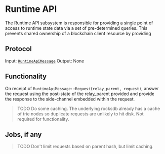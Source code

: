 # Runtime API

The Runtime API subsystem is responsible for providing a single point of access to runtime state data via a set of pre-determined queries. This prevents shared ownership of a blockchain client resource by providing

## Protocol

Input: [`RuntimeApiMessage`](../../types/overseer-protocol.html#runtime-api-message)
Output: None

## Functionality

On receipt of `RuntimeApiMessage::Request(relay_parent, request)`, answer the request using the post-state of the relay_parent provided and provide the response to the side-channel embedded within the request.

> TODO Do some caching. The underlying rocksdb already has a cache of trie nodes so duplicate requests are unlikely to hit disk. Not required for functionality.

## Jobs, if any

> TODO Don't limit requests based on parent hash, but limit caching.
